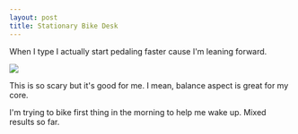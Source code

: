 ```yaml
---
layout: post
title: Stationary Bike Desk
---
```


When I type I actually start pedaling faster cause I'm leaning forward.

<img class="img-responsive center-block" src="http://i.imgur.com/u2pwtPr.jpg"/>

This is so scary but it's good for me. I mean, balance aspect is great for my core.

I'm trying to bike first thing in the morning to help me wake up. Mixed results so far.